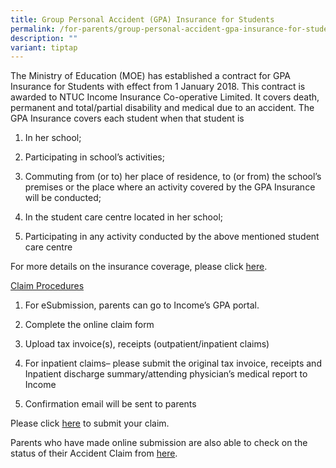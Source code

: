 ```yaml
---
title: Group Personal Accident (GPA) Insurance for Students
permalink: /for-parents/group-personal-accident-gpa-insurance-for-students/
description: ""
variant: tiptap
---
```

<p>The Ministry of Education (MOE) has established a contract for GPA Insurance
for Students with effect from 1 January 2018. This contract is awarded
to NTUC Income Insurance Co-operative Limited. It covers death, permanent
and total/partial disability and medical due to an accident. The GPA Insurance
covers each student when that student is</p>
<ol data-tight="true" class="tight">
<li>
<p>In her school;</p>
</li>
<li>
<p>Participating in school’s activities;</p>
</li>
<li>
<p>Commuting from (or to) her place of residence, to&nbsp;(or from) the school’s
premises or the place where an activity covered by the GPA Insurance will
be conducted;</p>
</li>
<li>
<p>In the student care centre located in her school;</p>
</li>
<li>
<p>Participating in any activity conducted by the above mentioned&nbsp;student
care centre</p>
</li>
</ol>
<p>For more details on the insurance coverage, please click&nbsp;<a href="https://www.income.com.sg/insurance/insurance-for-businesses/group-insurance/group-personal-accident-insurance-for-students" rel="noopener" target="_blank">here</a>.</p>
<p><u>Claim Procedures</u>
</p>
<ol data-tight="true" class="tight">
<li>
<p>For eSubmission, parents can go to Income’s GPA portal.</p>
</li>
<li>
<p>Complete the online claim form</p>
</li>
<li>
<p>Upload tax invoice(s), receipts (outpatient/inpatient claims)</p>
</li>
<li>
<p>For inpatient claims– please submit the original tax invoice, receipts
and Inpatient discharge summary/attending physician’s medical report to
Income</p>
</li>
<li>
<p>Confirmation&nbsp;email will be sent to parents</p>
</li>
</ol>
<p>Please click&nbsp;<a href="https://studentgpa.incomegroupins.com.sg/" rel="noopener" target="_blank">here</a> to
submit your claim.</p>
<p>Parents who have made online submission are also able to check on the
status of their Accident Claim from&nbsp;<a href="https://studentgpa.incomegroupins.com.sg/" rel="noopener" target="_blank">here</a>.&nbsp;</p>